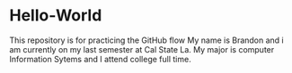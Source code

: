 # Hello-World
This repository is for practicing the GitHub flow
My name is Brandon and i am currently on my last semester at Cal State La. My major is computer Information Sytems and I attend college full time.
